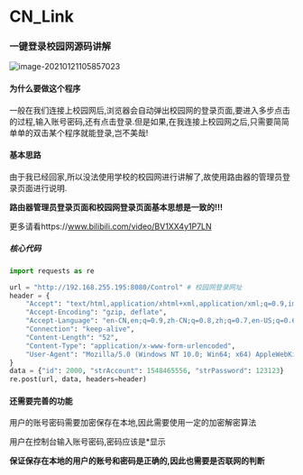 # CN_Link
### 一键登录校园网源码讲解

![image-20210121105857023](C:\Users\Curiosity\Desktop\temp\一键登录校园网源码讲解.assets\image-20210121105857023.png)

#### 为什么要做这个程序

一般在我们连接上校园网后,浏览器会自动弹出校园网的登录页面,要进入多步点击的过程,输入账号密码,还有点击登录.但是如果,在我连接上校园网之后,只需要简简单单的双击某个程序就能登录,岂不美哉!

#### 基本思路

由于我已经回家,所以没法使用学校的校园网进行讲解了,故使用路由器的管理员登录页面进行说明.

**路由器管理员登录页面和校园网登录页面基本思想是一致的!!!**

更多请看https://www.bilibili.com/video/BV1XX4y1P7LN

##### 核心代码

```python
import requests as re

url = "http://192.168.255.195:8080/Control" # 校园网登录网址
header = {
    "Accept": "text/html,application/xhtml+xml,application/xml;q=0.9,image/avif,image/webp,image/apng,*/*;q=0.8,application/signed-exchange;v=b3;q=0.9",
    "Accept-Encoding": "gzip, deflate",
    "Accept-Language": "en-CN,en;q=0.9,zh-CN;q=0.8,zh;q=0.7,en-US;q=0.6",
    "Connection": "keep-alive",
    "Content-Length": "52",
    "Content-Type": "application/x-www-form-urlencoded",
    "User-Agent": "Mozilla/5.0 (Windows NT 10.0; Win64; x64) AppleWebKit/537.36 (KHTML, like Gecko) Chrome/87.0.4280.66 Safari/537.3"
}
data = {"id": 2000, "strAccount": 1548465556, "strPassword": 123123}
re.post(url, data, headers=header)
```

#### 还需要完善的功能

用户的账号密码需要加密保存在本地,因此需要使用一定的加密解密算法

用户在控制台输入账号密码,密码应该是*显示

**保证保存在本地的用户的账号和密码是正确的,因此也需要是否联网的判断**

